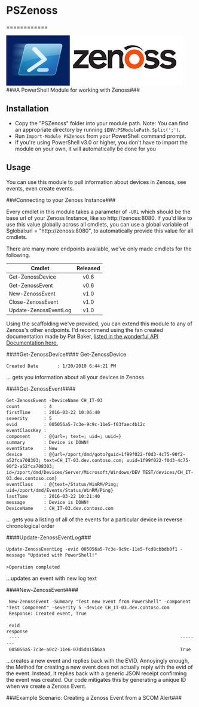 # PSZenoss
============


<img class="alignnone wp-image-2172 size-large" src="https://raw.githubusercontent.com/1RedOne/PSZenoss/master/img/Zenoss_logo_new.png"/>
###A PowerShell Module for working with Zenoss###

Installation
------------
 * Copy the "PSZenoss" folder into your module path. Note: You can find an
appropriate directory by running `$ENV:PSModulePath.Split(';')`.
 * Run `Import-Module PSZenoss` from your PowerShell command prompt.
 * If you're using PowerShell v3.0 or higher, you don't have to import the module on your own, it will automatically be done for you

Usage
-----
 
 You can use this module to pull information about devices in Zenoss, see events, even create events.
 
###Connecting to your Zenoss Instance###

 Every cmdlet in this module takes a parameter of `-URL` which should be the base url of your Zenoss Instance, like so http://zenoss:8080.  If you'd like to use this value globally across all cmdlets, you can use a global variable of $global:url = "http://zenoss:8080", to automatically provide this value for all cmdlets.

 There are many more endpoints available, we've only made cmdlets for the following.

| Cmdlet        | Released      |
| ------------- |:-------------:|
| Get-ZenossDevice      | v0.6    |
| Get-ZenossEvent | v0.6      | 
| New-ZenossEvent | v1.0 |
| Close-ZenossEvent      | v1.0 |
| Update-ZenossEventLog | v1.0 |

 Using the scaffolding we've provided, you can extend this module to any of Zenoss's other endpoints.  I'd recommend using the fan created documentation made by Pat Baker, [listed in the wonderful API Documentation here.](http://search.cpan.org/~patbaker/Zenoss-1.11/lib/Zenoss/Router/Events.pm#METHODS)
 
####Get-ZenossDevice####
    Get-ZenossDevice
   
    
    Created Date       : 1/20/2010 6:44:21 PM

 ... gets you information about all your devices in Zenoss

####Get-ZenossEvent####


    Get-ZenossEvent -DeviceName CH_IT-03
    count         : 4
    firstTime     : 2016-03-22 10:06:40
    severity      : 5
    evid          : 005056a5-7c3e-9c9c-11e5-f03faec4b12c
    eventClassKey : 
    component     : @{url=; text=; uid=; uuid=}
    summary       : Device is DOWN!
    eventState    : New
    device        : @{url=/zport/dmd/goto?guid=1f99f022-f0d3-4c75-90f2-a52fca708303; text=CH_IT-03.dev.contoso.com; uuid=1f99f022-f0d3-4c75-90f2-a52fca708303; 
    id=/zport/dmd/Devices/Server/Microsoft/Windows/DEV TEST/devices/CH_IT-03.dev.contoso.com}
    eventClass    : @{text=/Status/WinRM/Ping; uid=/zport/dmd/Events/Status/WinRM/Ping}
    lastTime      : 2016-03-22 10:21:40
    message       : Device is DOWN!
    DeviceName    : CH_IT-03.dev.contoso.com

 ... gets you a listing of all of the events for a particular device in reverse chronological order

####Update-ZenossEventLog###

    Update-ZenossEventLog -evid 005056a5-7c3e-9c9c-11e5-fcd8cbbdb0f1 -message "Updated with PowerShell!"
   
    >Operation completed
 
 ...updates an event with new log text

####New-ZenossEvent####

     New-ZenossEvent -Summary "Test new event from PowerShell" -component "Test Component" -severity 5 -device CH_IT-03.dev.contoso.com
     Response: Created event, True

     evid                                                            response
     ----                                                            --------
     005056a5-7c3e-a0c2-11e6-07d5d415b6aa                            True

 ...creates a new event and replies back with the EVID.  Annoyingly enough, the Method for creating a new event does not actually reply with the evid of the event.  Instead, it replies back with a generic JSON receipt confirming the event was created.  Our code mitigates this by generating a unique ID when we create a Zenoss Event.

 ###Example Scenario: Creating a Zenoss Event from a SCOM Alert###


